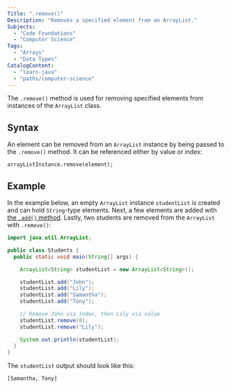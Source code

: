 ```yaml
---
Title: ".remove()"
Description: "Removes a specified element from an ArrayList."
Subjects:
  - "Code Foundations"
  - "Computer Science"
Tags:
  - "Arrays"
  - "Data Types"
CatalogContent:
  - "learn-java"
  - "paths/computer-science"
---
```


The `.remove()` method is used for removing specified elements from instances of the `ArrayList` class.

## Syntax

An element can be removed from an `ArrayList` instance by being passed to the `.remove()` method. It can be referenced either by value or index:

```pseudo
arrayListInstance.remove(element);
```

## Example

In the example below, an empty `ArrayList` instance `studentList` is created and can hold `String`-type elements. Next, a few elements are added with [the `.add()` method](https://www.codecademy.com/resources/docs/java/array-list/add). Lastly, two students are removed from the `ArrayList` with `.remove()`:

```java
import java.util.ArrayList;

public class Students {
  public static void main(String[] args) {

    ArrayList<String> studentList = new ArrayList<String>();

    studentList.add("John");
    studentList.add("Lily");
    studentList.add("Samantha");
    studentList.add("Tony");

    // Remove John via index, then Lily via value
    studentList.remove(0);
    studentList.remove("Lily");

    System.out.println(studentList);
  }
}
```

The `studentList` output should look like this:

```shell
[Samantha, Tony]
```
